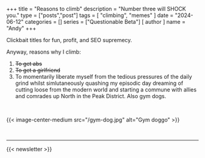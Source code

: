 +++
title = "Reasons to climb"
description = "Number three will SHOCK you."
type = ["posts","post"]
tags = [
    "climbing",
    "memes"
]
date = "2024-06-12"
categories = []
series = ["Questionable Beta"]
[ author ]
  name = "Andy"
+++

Clickbait titles for fun, profit, and SEO supremecy. 

Anyway, reasons why I climb:

1. ~~To get abs~~
2. ~~To get a girlfriend~~
3. To momentarily liberate myself from the tedious pressures of the daily grind whilst simlutaneously quashing my episodic day dreaming of cutting loose from the modern world and starting a commune with allies and comrades up North in the Peak District. Also gym dogs. 

&nbsp;


{{< image-center-medium src="/gym-dog.jpg" alt="Gym doggo" >}}

&nbsp;


---

{{< newsletter >}}
